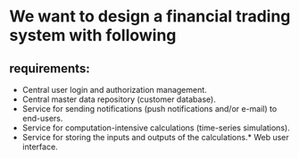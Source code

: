 # We want to design a financial trading system with following
## requirements:
* Central user login and authorization management.
* Central master data repository (customer database).
* Service for sending notifications (push notifications and/or e-mail) to
end-users.
* Service for computation-intensive calculations (time-series
simulations).
* Service for storing the inputs and outputs of the calculations.* Web user interface.
